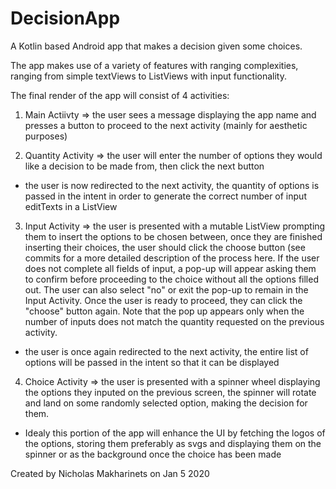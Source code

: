 # DecisionApp
A Kotlin based Android app that makes a decision given some choices. 

The app makes use of a variety of features with ranging complexities, ranging from simple textViews to ListViews with input functionality.

The final render of the app will consist of 4 activities:

1. Main Actiivty => the user sees a message displaying the app name and presses a button to proceed to the next activity (mainly for aesthetic purposes)

2. Quantity Activity => the user will enter the number of options they would like a decision to be made from, then click the next button

 - the user is now redirected to the next activity, the quantity of options is passed in the intent in order to generate the correct number of input editTexts in a ListView 
 
3. Input Activity => the user is presented with a mutable ListView prompting them to insert the options to be chosen between, once they are finished inserting their choices, the user should click the choose button (see commits for a more detailed description of the process here. If the user does not complete all fields of input, a pop-up will appear asking them to confirm before proceeding to the choice without all the options filled out. The user can also select "no" or exit the pop-up to remain in the Input Activity. Once the user is ready to proceed, they can click the "choose" button again. Note that the pop up appears only when the number of inputs does not match the quantity requested on the previous activity.

 - the user is once again redirected to the next activity, the entire list of options will be passed in the intent so that it can be displayed
 
4. Choice Activity => the user is presented with a spinner wheel displaying the options they inputed on the previous screen, the spinner will rotate and land on some randomly selected option, making the decision for them. 

 - Idealy this portion of the app will enhance the UI by fetching the logos of the options, storing them preferably as svgs and displaying them on the spinner or as the background once the choice has been made

Created by Nicholas Makharinets on Jan 5 2020
